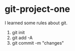 # git-project-one

I learned some rules about git.
1. git init
2. git add -A
3. git commit -m "changes"
